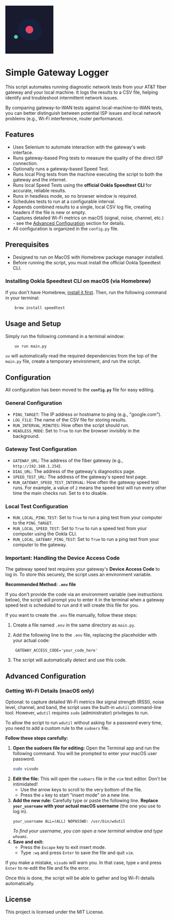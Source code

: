 <p align="left"> <img src="./icon.svg" alt="Simple Gateway Logger" width="150"> </p>

# Simple Gateway Logger

This script automates running diagnostic network tests from your AT&T fiber gateway and your local machine. It logs the results to a CSV file, helping identify and troubleshoot intermittent network issues.

By comparing gateway-to-WAN tests against local-machine-to-WAN tests, you can better distinguish between potential ISP issues and local network problems (e.g., Wi-Fi interference, router performance).


## Features

- Uses Selenium to automate interaction with the gateway's web interface.
- Runs gateway-based Ping tests to measure the quality of the direct ISP connection.
- Optionally runs a gateway-based Speed Test.
- Runs local Ping tests from the machine executing the script to both the gateway and the internet.
- Runs local Speed Tests using the **official Ookla Speedtest CLI** for accurate, reliable results.
- Runs in headless mode, so no browser window is required.
- Schedules tests to run at a configurable interval.
- Appends combined results to a single, local CSV log file, creating headers if the file is new or empty.
- Captures detailed Wi-Fi metrics on macOS (signal, noise, channel, etc.) - see the [Advanced Configuration](#advanced-configuration) section for details.
- All configuration is organized in the `config.py` file.


## Prerequisites
- Designed to run on MacOS with Homebrew package manager installed.
- Before running the script, you must install the official Ookla Speedtest CLI.

### Installing Ookla Speedtest CLI on macOS (via Homebrew)
If you don't have Homebrew, [install it first](https://brew.sh/). Then, run the following command in your terminal:

  ```bash
      brew install speedtest
  ```

## Usage and Setup
Simply run the following command in a terminal window:

  ```bash 
      uv run main.py
  ```
  `uv` will automatically read the required dependencies from the top of the `main.py` file, create a temporary environment, and run the script.
    

## Configuration
All configuration has been moved to the **`config.py`** file for easy editing.


### General Configuration

- `PING_TARGET`: The IP address or hostname to ping (e.g., "google.com").
- `LOG_FILE`: The name of the CSV file for storing results.
- `RUN_INTERVAL_MINUTES`: How often the script should run.
- `HEADLESS_MODE`: Set to `True` to run the browser invisibly in the background.


### Gateway Test Configuration

- `GATEWAY_URL`: The address of the fiber gateway (e.g., `http://192.168.1.254`).
- `DIAG_URL`: The address of the gateway's diagnostics page.
- `SPEED_TEST_URL`: The address of the gateway's speed test page.
- `RUN_GATEWAY_SPEED_TEST_INTERVAL`: How often the gateway speed test runs. For example, a value of `2` means the speed test will run every other time the main checks run. Set to `0` to disable.


### Local Test Configuration

- `RUN_LOCAL_PING_TEST`: Set to `True` to run a ping test from your computer to the `PING_TARGET`.
- `RUN_LOCAL_SPEED_TEST`: Set to `True` to run a speed test from your computer using the Ookla CLI.
- `RUN_LOCAL_GATEWAY_PING_TEST`: Set to `True` to run a ping test from your computer to the gateway.

### Important: Handling the Device Access Code
The gateway speed test requires your gateway's **Device Access Code** to log in. To store this securely, the script uses an environment variable.

**Recommended Method: `.env` file**

If you don't provide the code via an environment variable (see instructions below), the script will prompt you to enter it in the terminal when a gateway speed test is scheduled to run and it will create this file for you.

If you want to create the `.env` file manually, follow these steps:

1. Create a file named `.env` in the same directory as `main.py`.
2. Add the following line to the `.env` file, replacing the placeholder with your actual code:

        GATEWAY_ACCESS_CODE='your_code_here'

3. The script will automatically detect and use this code.


## Advanced Configuration

### Getting Wi-Fi Details (macOS only)
Optional: to capture detailed Wi-Fi metrics like signal strength (RSSI), noise level, channel, and band, the script uses the built-in `wdutil` command-line tool. However, `wdutil` requires `sudo` (administrator) privileges to run.

To allow the script to run `wdutil` without asking for a password every time, you need to add a custom rule to the `sudoers` file.

**Follow these steps carefully:**

1.  **Open the sudoers file for editing:**
    Open the Terminal app and run the following command. You will be prompted to enter your macOS user password.
    ```bash
    sudo visudo
    ```
2.  **Edit the file:**
    This will open the `sudoers` file in the `vim` text editor. Don't be intimidated!
    - Use the arrow keys to scroll to the very bottom of the file.
    - Press the `o` key to start "insert mode" on a new line.
3.  **Add the new rule:**
    Carefully type or paste the following line. **Replace `your_username` with your actual macOS username** (the one you use to log in).
    ```
    your_username ALL=(ALL) NOPASSWD: /usr/bin/wdutil
    ```
    *To find your username, you can open a new terminal window and type `whoami`.*
4.  **Save and exit:**
    - Press the `Escape` key to exit insert mode.
    - Type `:wq` and press `Enter` to save the file and quit `vim`.

If you make a mistake, `visudo` will warn you. In that case, type `e` and press `Enter` to re-edit the file and fix the error.

Once this is done, the script will be able to gather and log Wi-Fi details automatically.


## License
This project is licensed under the MIT License.
